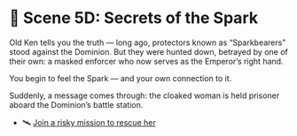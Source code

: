 
# 🧠 Scene 5D: Secrets of the Spark

Old Ken tells you the truth — long ago, protectors known as “Sparkbearers” stood against the Dominion. But they were hunted down, betrayed by one of their own: a masked enforcer who now serves as the Emperor’s right hand.

You begin to feel the Spark — and your own connection to it.

Suddenly, a message comes through: the cloaked woman is held prisoner aboard the Dominion’s battle station.

- 🛰️ [Join a risky mission to rescue her](../space-battles/6B.md)
